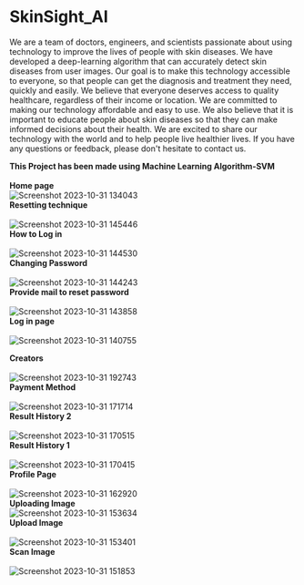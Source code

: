 # SkinSight_AI

We are a team of doctors, engineers, and scientists passionate
about using technology to improve the lives of people with skin
diseases. We have developed a deep-learning algorithm that can
accurately detect skin diseases from user images. Our goal is to make
this technology accessible to everyone, so that people can get the
diagnosis and treatment they need, quickly and easily.
We believe that everyone deserves access to quality healthcare,
regardless of their income or location. We are committed to
making our technology affordable and easy to use. We also believe that
it is important to educate people about skin diseases so that they can
make informed decisions about their health.
We are excited to share our technology with the world and to help people
live healthier lives. If you have any questions or feedback, please
don't hesitate to contact us.

<b>This Project has been made using Machine Learning Algorithm-SVM</b>
<br>
<br>
<b> Home page </b>
<br>
![Screenshot 2023-10-31 134043](https://github.com/SamiurRahmanDhrubo/SkinSight_AI/assets/109750791/6cfe7e3a-7e7d-4d5f-bbf2-9c1ef6ab34ce)
<br>
<b> Resetting technique </b>
<br>
<br>
![Screenshot 2023-10-31 145446](https://github.com/SamiurRahmanDhrubo/SkinSight_AI/assets/109750791/cb3e6efe-c237-4115-894f-13b564a1204e)
<br>
<b> How to Log in </b>
<br>
<br>
![Screenshot 2023-10-31 144530](https://github.com/SamiurRahmanDhrubo/SkinSight_AI/assets/109750791/cdc9857c-6eb0-46bd-8eaa-30a1234cc6bd)
<br>
<b> Changing Password </b>
<br>
<br>
![Screenshot 2023-10-31 144243](https://github.com/SamiurRahmanDhrubo/SkinSight_AI/assets/109750791/76c3fc47-0fd7-41aa-86aa-617c403b383c)
<br>
<b> Provide mail to reset password </b>
<br>
<br>
![Screenshot 2023-10-31 143858](https://github.com/SamiurRahmanDhrubo/SkinSight_AI/assets/109750791/d363bea5-b6ff-4358-9466-b6bdddfac535)
<br>
<b> Log in page </b>
<br>
<br>
![Screenshot 2023-10-31 140755](https://github.com/SamiurRahmanDhrubo/SkinSight_AI/assets/109750791/7724c9b1-eed9-4f66-9b36-06dffa2f6277)
<br>

<b> Creators </b>
<br>
<br>
![Screenshot 2023-10-31 192743](https://github.com/SamiurRahmanDhrubo/SkinSight_AI/assets/109750791/d26b65b1-3f14-4871-aebf-4f5396cb1b2f)
<br>
<b> Payment Method </b>
<br>
<br>
![Screenshot 2023-10-31 171714](https://github.com/SamiurRahmanDhrubo/SkinSight_AI/assets/109750791/a42d50b3-c4d1-4d49-a318-6031438e482e)<br>
<b> Result History 2 </b>
<br><br>
![Screenshot 2023-10-31 170515](https://github.com/SamiurRahmanDhrubo/SkinSight_AI/assets/109750791/d3f853e9-5a50-436e-985b-685508ea0404)
<br>
<b> Result History 1</b>
<br>
<br>
![Screenshot 2023-10-31 170415](https://github.com/SamiurRahmanDhrubo/SkinSight_AI/assets/109750791/4f15a1f6-6433-42cf-a234-7a88b561097d)
<br>
<b> Profile Page </b>
<br>
<br>
![Screenshot 2023-10-31 162920](https://github.com/SamiurRahmanDhrubo/SkinSight_AI/assets/109750791/ea3f9969-e6db-46b6-a1de-7523d6b05303)
<br>
<b> Uploading Image </b>
<be>
<br>
![Screenshot 2023-10-31 153634](https://github.com/SamiurRahmanDhrubo/SkinSight_AI/assets/109750791/01a783f6-1e9c-4076-baed-59847713aa3c)
<br>
<b> Upload Image </b>
<br>
<br>
![Screenshot 2023-10-31 153401](https://github.com/SamiurRahmanDhrubo/SkinSight_AI/assets/109750791/84508a99-abda-4ecb-b071-c433822a63a2)
<br>
<b> Scan Image </b>
<br>
<br>
![Screenshot 2023-10-31 151853](https://github.com/SamiurRahmanDhrubo/SkinSight_AI/assets/109750791/4f750e35-c40c-4c39-be3d-3db1cf527f74)
